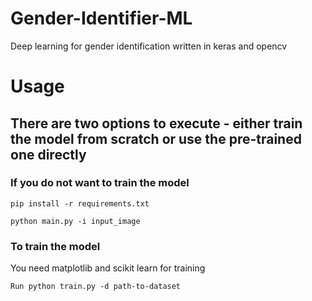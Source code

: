 # Gender-Identifier-ML
Deep learning for gender identification written in keras and opencv

# Usage

## There are two options to execute - either train the model from scratch or use the pre-trained one directly

### If you do not want to train the model

`pip install -r requirements.txt`

`python main.py -i input_image`
  
### To train the model
You need matplotlib and scikit learn for training

`Run python train.py -d path-to-dataset`

